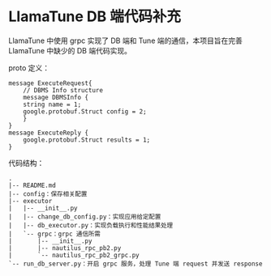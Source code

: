 # LlamaTune DB 端代码补充

LlamaTune 中使用 grpc 实现了 DB 端和 Tune 端的通信，本项目旨在完善 LlamaTune 中缺少的 DB 端代码实现。

proto 定义：
```
message ExecuteRequest{
	// DBMS Info structure
	message DBMSInfo {
	string name = 1;
	google.protobuf.Struct config = 2;
	}
}
message ExecuteReply {
	google.protobuf.Struct results = 1;
}
```

代码结构：
```
.
|-- README.md
|-- config：保存相关配置
|-- executor
|   |-- __init__.py
|   |-- change_db_config.py：实现应用给定配置
|   |-- db_executor.py：实现负载执行和性能结果处理
|   `-- grpc：grpc 通信所需
|       |-- __init__.py
|       |-- nautilus_rpc_pb2.py
|       `-- nautilus_rpc_pb2_grpc.py
`-- run_db_server.py：开启 grpc 服务，处理 Tune 端 request 并发送 response
```